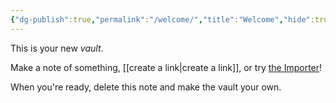 ```yaml
---
{"dg-publish":true,"permalink":"/welcome/","title":"Welcome","hide":true,"tags":["gardenEntry"]}
---
```




This is your new *vault*.

Make a note of something, [[create a link\|create a link]], or try [the Importer](https://help.obsidian.md/Plugins/Importer)!

When you're ready, delete this note and make the vault your own.